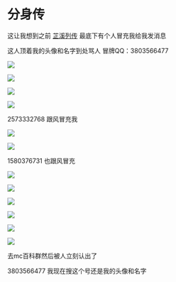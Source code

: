 # 分身传

这让我想到之前 [芷溪列传](https://lezi.yizhan.wiki/article/%E8%8A%B7%E6%BA%AA%E5%88%97%E4%BC%A0) 最底下有个人冒充我给我发消息

这人顶着我的头像和名字到处骂人 冒牌QQ：3803566477

![](/others/分身传/1.jpg)

![](/others/分身传/2.png)

![](/others/分身传/3.jpg)

![](/others/分身传/4.png)

2573332768 跟风冒充我

![](/others/分身传/5.png)

![](/others/分身传/6.png)

1580376731 也跟风冒充

![](/others/分身传/7.jpg)

![](/others/分身传/8.jpg)

![](/others/分身传/9.jpg)

![](/others/分身传/10.jpg)

![](/others/分身传/11.jpg)

![](/others/分身传/12.png)

去mc百科群然后被人立刻认出了

3803566477 我现在搜这个号还是我的头像和名字
